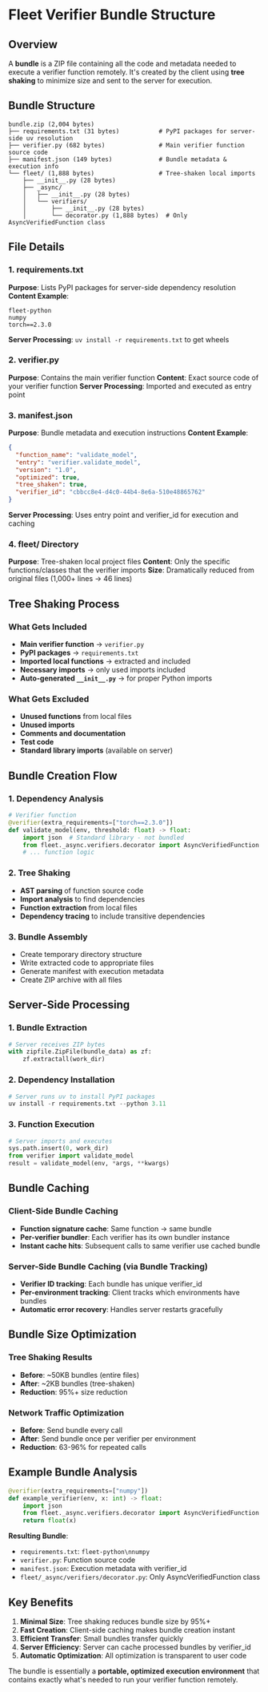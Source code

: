 # Fleet Verifier Bundle Structure

## Overview

A **bundle** is a ZIP file containing all the code and metadata needed to execute a verifier function remotely. It's created by the client using **tree shaking** to minimize size and sent to the server for execution.

## Bundle Structure

```
bundle.zip (2,004 bytes)
├── requirements.txt (31 bytes)           # PyPI packages for server-side uv resolution
├── verifier.py (682 bytes)               # Main verifier function source code
├── manifest.json (149 bytes)             # Bundle metadata & execution info
└── fleet/ (1,888 bytes)                  # Tree-shaken local imports
    ├── __init__.py (28 bytes)
    ├── _async/
    │   ├── __init__.py (28 bytes)
    │   └── verifiers/
    │       ├── __init__.py (28 bytes)
    │       └── decorator.py (1,888 bytes)  # Only AsyncVerifiedFunction class
```

## File Details

### 1. requirements.txt

**Purpose**: Lists PyPI packages for server-side dependency resolution
**Content Example**:

```
fleet-python
numpy
torch==2.3.0
```

**Server Processing**: `uv install -r requirements.txt` to get wheels

### 2. verifier.py

**Purpose**: Contains the main verifier function
**Content**: Exact source code of your verifier function
**Server Processing**: Imported and executed as entry point

### 3. manifest.json

**Purpose**: Bundle metadata and execution instructions
**Content Example**:

```json
{
  "function_name": "validate_model",
  "entry": "verifier.validate_model",
  "version": "1.0",
  "optimized": true,
  "tree_shaken": true,
  "verifier_id": "cbbcc8e4-d4c0-44b4-8e6a-510e48865762"
}
```

**Server Processing**: Uses entry point and verifier_id for execution and caching

### 4. fleet/ Directory

**Purpose**: Tree-shaken local project files
**Content**: Only the specific functions/classes that the verifier imports
**Size**: Dramatically reduced from original files (1,000+ lines → 46 lines)

## Tree Shaking Process

### What Gets Included

- **Main verifier function** → `verifier.py`
- **PyPI packages** → `requirements.txt`
- **Imported local functions** → extracted and included
- **Necessary imports** → only used imports included
- **Auto-generated `__init__.py`** → for proper Python imports

### What Gets Excluded

- **Unused functions** from local files
- **Unused imports**
- **Comments and documentation**
- **Test code**
- **Standard library imports** (available on server)

## Bundle Creation Flow

### 1. Dependency Analysis

```python
# Verifier function
@verifier(extra_requirements=["torch==2.3.0"])
def validate_model(env, threshold: float) -> float:
    import json  # Standard library - not bundled
    from fleet._async.verifiers.decorator import AsyncVerifiedFunction  # Local - tree-shaken
    # ... function logic
```

### 2. Tree Shaking

- **AST parsing** of function source code
- **Import analysis** to find dependencies
- **Function extraction** from local files
- **Dependency tracing** to include transitive dependencies

### 3. Bundle Assembly

- Create temporary directory structure
- Write extracted code to appropriate files
- Generate manifest with execution metadata
- Create ZIP archive with all files

## Server-Side Processing

### 1. Bundle Extraction

```python
# Server receives ZIP bytes
with zipfile.ZipFile(bundle_data) as zf:
    zf.extractall(work_dir)
```

### 2. Dependency Installation

```python
# Server runs uv to install PyPI packages
uv install -r requirements.txt --python 3.11
```

### 3. Function Execution

```python
# Server imports and executes
sys.path.insert(0, work_dir)
from verifier import validate_model
result = validate_model(env, *args, **kwargs)
```

## Bundle Caching

### Client-Side Bundle Caching

- **Function signature cache**: Same function → same bundle
- **Per-verifier bundler**: Each verifier has its own bundler instance
- **Instant cache hits**: Subsequent calls to same verifier use cached bundle

### Server-Side Bundle Caching (via Bundle Tracking)

- **Verifier ID tracking**: Each bundle has unique verifier_id
- **Per-environment tracking**: Client tracks which environments have bundles
- **Automatic error recovery**: Handles server restarts gracefully

## Bundle Size Optimization

### Tree Shaking Results

- **Before**: ~50KB bundles (entire files)
- **After**: ~2KB bundles (tree-shaken)
- **Reduction**: 95%+ size reduction

### Network Traffic Optimization

- **Before**: Send bundle every call
- **After**: Send bundle once per verifier per environment
- **Reduction**: 63-96% for repeated calls

## Example Bundle Analysis

```python
@verifier(extra_requirements=["numpy"])
def example_verifier(env, x: int) -> float:
    import json
    from fleet._async.verifiers.decorator import AsyncVerifiedFunction
    return float(x)
```

**Resulting Bundle**:

- `requirements.txt`: `fleet-python\nnumpy`
- `verifier.py`: Function source code
- `manifest.json`: Execution metadata with verifier_id
- `fleet/_async/verifiers/decorator.py`: Only AsyncVerifiedFunction class

## Key Benefits

1. **Minimal Size**: Tree shaking reduces bundle size by 95%+
2. **Fast Creation**: Client-side caching makes bundle creation instant
3. **Efficient Transfer**: Small bundles transfer quickly
4. **Server Efficiency**: Server can cache processed bundles by verifier_id
5. **Automatic Optimization**: All optimization is transparent to user code

The bundle is essentially a **portable, optimized execution environment** that contains exactly what's needed to run your verifier function remotely.
